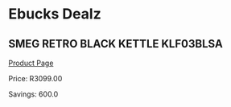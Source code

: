 
# Ebucks Dealz
## SMEG RETRO BLACK KETTLE KLF03BLSA
[Product Page](https://www.ebucks.com/web/shop/productSelected.do?prodId=1151177878&catId=1196428103)

Price: R3099.00

Savings: 600.0


	